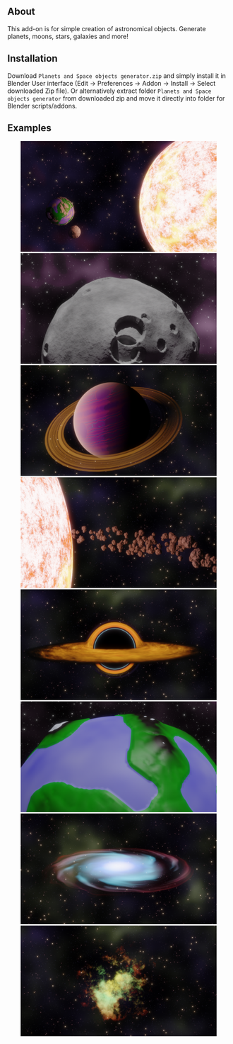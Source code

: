 ## About
This add-on is for simple creation of astronomical objects. Generate planets, moons, stars, galaxies and more!

## Installation

Download `Planets and Space objects generator.zip` and simply install it in Blender User interface (Edit -> Preferences -> Addon -> Install -> Select downloaded Zip file). Or alternatively extract folder `Planets and Space objects generator` from downloaded zip and move it directly into folder for Blender scripts/addons.

## Examples
<p align="center">
    <img src="./Examples/general.png" height="250px">
    <img src="./Examples/craters.png" height="250px">
    <img src="./Examples/gas.png" height="250px">
    <img src="./Examples/asteroids.png" height="250px">
    <img src="./Examples/bh.png" height="250px">
    <img src="./Examples/terrain.png" height="250px">
    <img src="./Examples/galaxy.png" height="250px">
    <img src="./Examples/nebula.png" height="250px">
</p>
